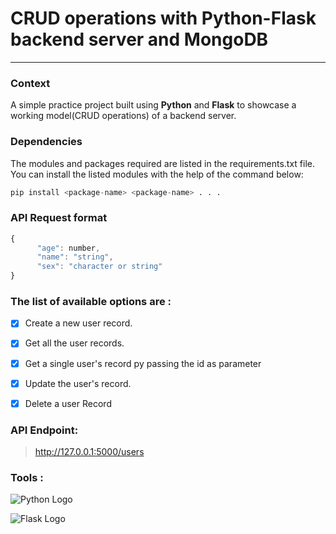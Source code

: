 # CRUD operations with Python-Flask backend server and MongoDB

---


### Context
A simple practice project built using **Python** and **Flask** to showcase a working model(CRUD operations) of a backend server.


### Dependencies
The modules and packages required are listed in the requirements.txt file. You can install the listed modules with the help of the command below:

```py
pip install <package-name> <package-name> . . .
```

### API Request format

```js
{
      "age": number,
      "name": "string",
      "sex": "character or string"
}
```

### The list of available options are :
- [x] Create a new user record.
- [x] Get all the user records.
- [x] Get a single user's record py passing the id as parameter
- [x] Update the user's record.
- [x] Delete a user Record


### API Endpoint:

> ​http://127.0.0.1:5000/users

### Tools :
![Python Logo](https://www.python.org/static/community_logos/python-logo.png)

![Flask Logo](https://flask.palletsprojects.com/en/3.0.x/_images/flask-horizontal.png)
